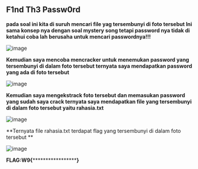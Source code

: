##  F1nd Th3 Passw0rd 
**pada soal ini kita di suruh mencari file yag tersembunyi di foto tersebut Ini sama konsep nya dengan soal mystery song tetapi password nya tidak di ketahui coba lah berusaha untuk mencari passwordnya!!!**

![image](https://github.com/adityabarunairawan/WRITE-UP-CTFTKJ/assets/136324726/9df73002-4d24-40b6-ab86-bdadb35259ea)

**Kemudian saya mencoba mencracker untuk menemukan password yang tersembunyi di dalam foto tersebut ternyata saya mendapatkan password yang ada di foto tersebut**

![image](https://github.com/adityabarunairawan/WRITE-UP-CTFTKJ/assets/136324726/0b8c8603-bf60-41be-8d48-4f70dc31bc10)

**Kemudian saya mengekstrack foto tersebut dan memasukan password yang sudah saya crack ternyata saya mendapatkan file yang tersembunyi di dalam foto tersebut yaitu rahasia.txt**

![image](https://github.com/adityabarunairawan/WRITE-UP-CTFTKJ/assets/136324726/e5b72318-0e2b-43d4-9da7-879d2cf3bc36)

**Ternyata file rahasia.txt terdapat flag yang tersembunyi di dalam foto tersebut **

![image](https://github.com/adityabarunairawan/WRITE-UP-CTFTKJ/assets/136324726/59176fa0-d658-43e9-853c-62e23ff5dc42)

**FLAG:W9{*********************}**
